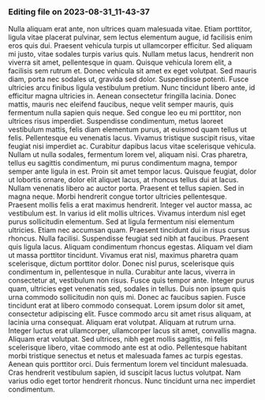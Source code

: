 

### Editing file on 2023-08-31_11-43-37

Nulla aliquam erat ante, non ultrices quam malesuada vitae. Etiam porttitor, ligula vitae placerat pulvinar, sem lectus elementum augue, id facilisis enim eros quis dui. Praesent vehicula turpis ut ullamcorper efficitur. Sed aliquam mi justo, vitae sodales turpis varius quis. Nullam metus lacus, hendrerit non viverra sit amet, pellentesque in quam. Quisque vehicula lorem elit, a facilisis sem rutrum et. Donec vehicula sit amet ex eget volutpat. Sed mauris diam, porta nec sodales ut, gravida sed dolor. Suspendisse potenti. Fusce ultricies arcu finibus ligula vestibulum pretium. Nunc tincidunt libero ante, id efficitur magna ultricies in. Aenean consectetur fringilla lacinia. Donec mattis, mauris nec eleifend faucibus, neque velit semper mauris, quis fermentum nulla sapien quis neque. Sed congue leo eu mi porttitor, non ultrices risus imperdiet.
Suspendisse condimentum, metus laoreet vestibulum mattis, felis diam elementum purus, at euismod quam tellus ut felis. Pellentesque eu venenatis lacus. Vivamus tristique suscipit risus, vitae feugiat nisi imperdiet ac. Curabitur dapibus lacus vitae scelerisque vehicula. Nullam ut nulla sodales, fermentum lorem vel, aliquam nisi. Cras pharetra, tellus eu sagittis condimentum, mi purus condimentum magna, tempor semper ante ligula in est. Proin sit amet tempor lacus. Quisque feugiat, dolor ut lobortis ornare, dolor elit aliquet lacus, at rhoncus tellus dui at lacus. Nullam venenatis libero ac auctor porta. Praesent et tellus sapien. Sed in magna neque. Morbi hendrerit congue tortor ultricies pellentesque. Praesent mollis felis a erat maximus hendrerit. Integer vel auctor massa, ac vestibulum est. In varius id elit mollis ultrices. Vivamus interdum nisl eget purus sollicitudin elementum.
Sed at ligula fermentum nisi elementum ultricies. Etiam nec accumsan quam. Praesent tincidunt dui in risus cursus rhoncus. Nulla facilisi. Suspendisse feugiat sed nibh at faucibus. Praesent quis ligula lacus. Aliquam condimentum rhoncus egestas. Aliquam vel diam ut massa porttitor tincidunt. Vivamus erat nisl, maximus pharetra quam scelerisque, dictum porttitor dolor. Donec nisl purus, scelerisque quis condimentum in, pellentesque in nulla. Curabitur ante lacus, viverra in consectetur at, vestibulum non risus. Fusce quis tempor ante. Integer purus quam, ultricies eget venenatis sed, sodales in tellus.
Duis non ipsum quis urna commodo sollicitudin non quis mi. Donec ac faucibus sapien. Fusce tincidunt erat at libero commodo consequat. Lorem ipsum dolor sit amet, consectetur adipiscing elit. Fusce commodo arcu sit amet risus aliquam, at lacinia urna consequat. Aliquam erat volutpat. Aliquam at rutrum urna. Integer luctus erat ullamcorper, ullamcorper lacus sit amet, convallis magna. Aliquam erat volutpat. Sed ultrices, nibh eget mollis sagittis, mi felis scelerisque libero, vitae commodo ante est at odio. Pellentesque habitant morbi tristique senectus et netus et malesuada fames ac turpis egestas. Aenean quis porttitor orci. Duis fermentum lorem vel tincidunt malesuada. Cras hendrerit vestibulum sapien, id suscipit lacus luctus volutpat. Nam varius odio eget tortor hendrerit rhoncus. Nunc tincidunt urna nec imperdiet condimentum.


